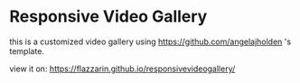 # Responsive Video Gallery

this is a customized video gallery using https://github.com/angelajholden 's template.

view it on:
https://flazzarin.github.io/responsivevideogallery/